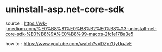 # uninstall-asp.net-core-sdk

source : 
https://wk-j.medium.com/%E0%B8%81%E0%B8%B2%E0%B8%A3-uninstall-net-core-sdk-%E0%B8%9A%E0%B8%99-macos-2fc1e178a3e5

how to : 
https://www.youtube.com/watch?v=DZpZUyUuJvE
